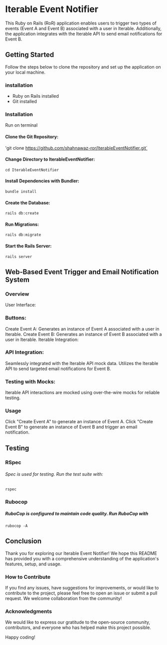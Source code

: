 # Iterable Event Notifier

This Ruby on Rails (RoR) application enables users to trigger two types of events (Event A and Event B) associated with a user in Iterable. Additionally, the application integrates with the Iterable API to send email notifications for Event B.

## Getting Started

Follow the steps below to clone the repository and set up the application on your local machine.

### installation
- Ruby on Rails installed
- Git installed

### Installation
Run on terminal
#### Clone the Git Repository:
'git clone https://github.com/shahnawaz-ror/IterableEventNotifier.git`
#### Change Directory to IterableEventNotifier:
`cd IterableEventNotifier`
#### Install Dependencies with Bundler:
`bundle install`
#### Create the Database:
`rails db:create`
#### Run Migrations:
`rails db:migrate`
#### Start the Rails Server:
`rails server`

## Web-Based Event Trigger and Email Notification System
### Overview
User Interface:
### Buttons:
Create Event A: Generates an instance of Event A associated with a user in Iterable.
Create Event B: Generates an instance of Event B associated with a user in Iterable.
Iterable Integration:

### API Integration:

Seamlessly integrated with the Iterable API mock data.
Utilizes the Iterable API to send targeted email notifications for Event B.
### Testing with Mocks:

Iterable API interactions are mocked using over-the-wire mocks for reliable testing.

### Usage
Click "Create Event A" to generate an instance of Event A.
Click "Create Event B" to generate an instance of Event B and trigger an email notification.

## Testing
### RSpec
###### Spec is used for testing. Run the test suite with:
`rspec`
### Rubocop
##### RuboCop is configured to maintain code quality. Run RuboCop with
`rubocop -A`

## Conclusion

Thank you for exploring our Iterable Event Notifier! We hope this README has provided you with a comprehensive understanding of the application's features, setup, and usage.

### How to Contribute

If you find any issues, have suggestions for improvements, or would like to contribute to the project, please feel free to open an issue or submit a pull request. We welcome collaboration from the community!

### Acknowledgments

We would like to express our gratitude to the open-source community, contributors, and everyone who has helped make this project possible.

Happy coding!

